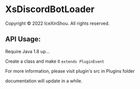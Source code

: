 # XsDiscordBotLoader

Copyright © 2022 IceXinShou. All rights reserved.

## API Usage:

Require Java 1.8 up...

Create a class and make it `extends PluginEvent`

For more information, please visit plugin's src in Plugins folder 

documentation will update in a while.
